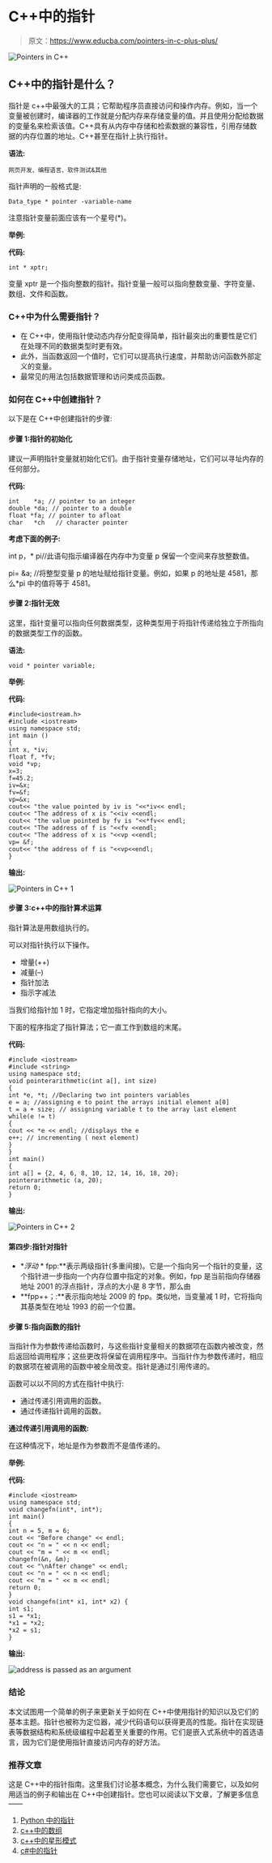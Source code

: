 # C++中的指针

> 原文：<https://www.educba.com/pointers-in-c-plus-plus/>

![Pointers in C++](img/a3967f6f7de211dcdce2fc2fd3feba24.png)



## C++中的指针是什么？

指针是 c++中最强大的工具；它帮助程序员直接访问和操作内存。例如，当一个变量被创建时，编译器的工作就是分配内存来存储变量的值。并且使用分配给数据的变量名来检索该值。C++具有从内存中存储和检索数据的兼容性，引用存储数据的内存位置的地址。C++甚至在指针上执行指针。

**语法:**

<small>网页开发、编程语言、软件测试&其他</small>

指针声明的一般格式是:

```
Data_type * pointer -variable-name
```

注意指针变量前面应该有一个星号(*)。

**举例:**

**代码:**

```
int * xptr;
```

变量 xptr 是一个指向整数的指针。指针变量一般可以指向整数变量、字符变量、数组、文件和函数。

### C++中为什么需要指针？

*   在 C++中，使用指针使动态内存分配变得简单，指针最突出的重要性是它们在处理不同的数据类型时更有效。
*   此外，当函数返回一个值时，它们可以提高执行速度，并帮助访问函数外部定义的变量。
*   最常见的用法包括数据管理和访问类成员函数。

### 如何在 C++中创建指针？

以下是在 C++中创建指针的步骤:

#### 步骤 1:指针的初始化

建议一声明指针变量就初始化它们。由于指针变量存储地址，它们可以寻址内存的任何部分。

**代码:**

```
int    *a; // pointer to an integer
double *da; // pointer to a double
float *fa; // pointer to afloat
char   *ch   // character pointer
```

**考虑下面的例子:**

int p，* pi//此语句指示编译器在内存中为变量 p 保留一个空间来存放整数值。

pi= &a; //将整型变量 p 的地址赋给指针变量。例如，如果 p 的地址是 4581，那么*pi 中的值将等于 4581。

#### 步骤 2:指针无效

这里，指针变量可以指向任何数据类型，这种类型用于将指针传递给独立于所指向的数据类型工作的函数。

**语法:**

```
void * pointer variable;
```

**举例:**

**代码:**

```
#include<iostream.h>
#include <iostream>
using namespace std;
int main ()
{
int x, *iv;
float f, *fv;
void *vp;
x=3;
f=45.2;
iv=&x;
fv=&f;
vp=&x;
cout<< "the value pointed by iv is "<<*iv<< endl;
cout<< "The address of x is "<<iv <<endl;
cout<< "the value pointed by fv is "<<*fv<< endl;
cout<< "The address of f is "<<fv <<endl;
cout<< "The address of x is "<<vp <<endl;
vp= &f;
cout<< "the address of f is "<<vp<<endl;
}
```

**输出:**

![Pointers in C++ 1](img/96e446eb636c6915e21ba3e10b29d0f3.png)



#### 步骤 3:c++中的指针算术运算

指针算法是用数组执行的。

可以对指针执行以下操作。

*   增量(++)
*   减量(–)
*   指针加法
*   指示字减法

当我们给指针加 1 时，它指定增加指针指向的大小。

下面的程序指定了指针算法；它一直工作到数组的末尾。

**代码:**

```
#include <iostream>
#include <string>
using namespace std;
void pointerarithmetic(int a[], int size)
{
int *e, *t; //Declaring two int pointers variables
e = a; //assigning e to point the arrays initial element a[0]
t = a + size; // assigning variable t to the array last element
while(e != t)
{
cout << *e << endl; //displays the e
e++; // incrementing ( next element)
}
}
int main()
{
int a[] = {2, 4, 6, 8, 10, 12, 14, 16, 18, 20};
pointerarithmetic (a, 20);
return 0;
}
```

**输出:**

![Pointers in C++ 2](img/6cfa0ab490ee0bfd20eadacf29f43097.png)



#### 第四步:指针对指针

*   **浮动* * fpp:**表示两级指针(多重间接)。它是一个指向另一个指针的变量，这个指针进一步指向一个内存位置中指定的对象。例如，fpp 是当前指向存储器地址 2001 的浮点指针，浮点的大小是 8 字节，那么由
*   **fpp++；:**表示指向地址 2009 的 fpp。类似地，当变量减 1 时，它将指向其基类型在地址 1993 的前一个位置。

#### 步骤 5:指向函数的指针

当指针作为参数传递给函数时，与这些指针变量相关的数据项在函数内被改变，然后返回给调用程序；这些更改将保留在调用程序中。当指针作为参数传递时，相应的数据项在被调用的函数中被全局改变。指针是通过引用传递的。

函数可以以不同的方式在指针中执行:

*   通过传递引用调用的函数。
*   通过传递指针调用的函数。

**通过传递引用调用的函数:**

在这种情况下，地址是作为参数而不是值传递的。

**举例:**

**代码:**

```
#include <iostream>
using namespace std;
void changefn(int*, int*);
int main()
{
int n = 5, m = 6;
cout << "Before change" << endl;
cout << "n = " << n << endl;
cout << "m = " << m << endl;
changefn(&n, &m);
cout << "\nAfter change" << endl;
cout << "n = " << n << endl;
cout << "m = " << m << endl;
return 0;
}
void changefn(int* x1, int* x2) {
int s1;
s1 = *x1;
*x1 = *x2;
*x2 = s1;
}
```

**输出:**

![address is passed as an argument](img/92a30e15295824484c1e00b133f1fc6f.png)



### 结论

本文试图用一个简单的例子来更新关于如何在 C++中使用指针的知识以及它们的基本主题。指针也被称为定位器，减少代码语句以获得更高的性能。指针在实现链表等数据结构和系统级编程中起着至关重要的作用。它们是嵌入式系统中的首选语言，因为它们是使用指针直接访问内存的好方法。

### 推荐文章

这是 C++中的指针指南。这里我们讨论基本概念，为什么我们需要它，以及如何用适当的例子和输出在 C++中创建指针。您也可以阅读以下文章，了解更多信息——

1.  [Python 中的指针](https://www.educba.com/pointers-in-python/)
2.  [c++中的数组](https://www.educba.com/arrays-in-c-plus-plus/)
3.  [c++中的星形模式](https://www.educba.com/star-patterns-in-c-plus-plus/)
4.  [c#中的指针](https://www.educba.com/pointers-in-c-sharp/)





